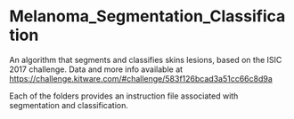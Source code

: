 # Melanoma_Segmentation_Classification

An algorithm that segments and classifies skins lesions, based on the ISIC 2017 challenge. 
Data and more info available at https://challenge.kitware.com/#challenge/583f126bcad3a51cc66c8d9a

Each of the folders provides an instruction file associated with segmentation and classification. 
